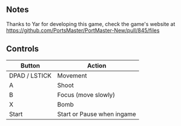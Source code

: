 ## Notes

Thanks to Yar for developing this game, check the game's website at https://github.com/PortsMaster/PortMaster-New/pull/845/files

## Controls

| Button | Action |
|--|--| 
|DPAD / LSTICK|Movement|
|A|Shoot|
|B|Focus (move slowly)|
|X|Bomb|
|Start|Start or Pause when ingame|


